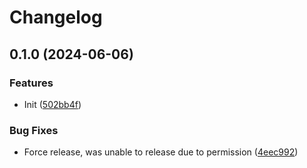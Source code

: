 # Changelog

## 0.1.0 (2024-06-06)


### Features

* Init ([502bb4f](https://github.com/LevineLighto/rust-multi-php-composer/commit/502bb4fd092a8e4988c170cde5bdca39ee628377))


### Bug Fixes

* Force release, was unable to release due to permission ([4eec992](https://github.com/LevineLighto/rust-multi-php-composer/commit/4eec9928241cad7562962bfbfd9e0b8e01e2ef4d))
